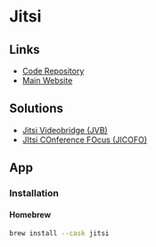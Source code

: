 # Jitsi

<!--
https://grafana.com/grafana/dashboards?search=Jitsi
-->

## Links

- [Code Repository](https://github.com/jitsi/jitsi)
- [Main Website](https://jitsi.org)

## Solutions

- [Jitsi Videobridge (JVB)](https://jitsi.org/jitsi-videobridge/)
- [JItsi COnference FOcus (JICOFO)](https://github.com/jitsi/jicofo)

## App

### Installation

#### Homebrew

```sh
brew install --cask jitsi
```
